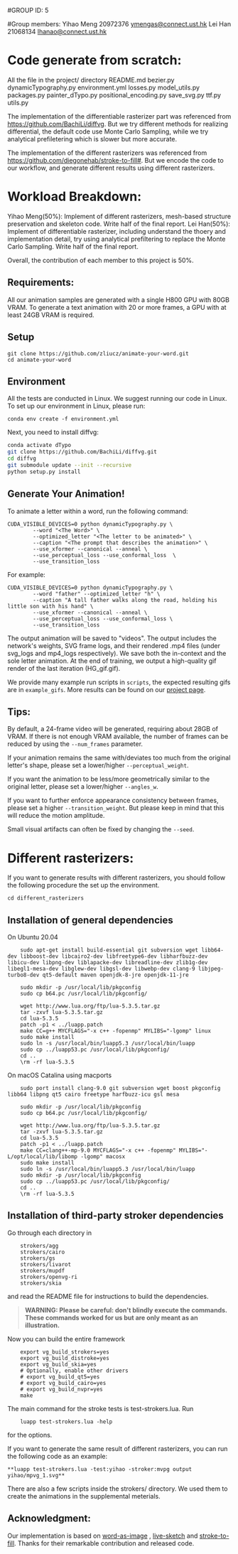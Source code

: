 
#GROUP ID: 5

#Group members:
Yihao Meng 20972376  ymengas@connect.ust.hk
Lei Han 21068134 lhanao@connect.ust.hk

# Code generate from scratch:
All the file in the project/   directory
README.md
bezier.py
dynamicTypography.py
environment.yml
losses.py
model_utils.py
packages.py
painter_dTypo.py
positional_encoding.py
save_svg.py
ttf.py
utils.py


The implementation of the differentiable rasterizer part was referenced from https://github.com/BachiLi/diffvg. But we try different methods for realizing differential, the default code use Monte Carlo Sampling, while we try analytical prefiletering which is slower but more accurate.

The implementation of the different rasterizers was referenced from https://github.com/diegonehab/stroke-to-fill#. But we encode the code to our workflow, and generate different results using different rasterizers.

# Workload Breakdown:
Yihao Meng(50%): Implement of different rasterizers, mesh-based structure preservation and skeleton code. Write half of the final report.
Lei Han(50%): Implement of differentiable rasterizer, including understand the thoery and implementation detail,  try using analytical prefiltering to replace the Monte Carlo Sampling. Write half of the final report.


Overall, the contribution of each member to this project is 50%.
## Requirements:
All our animation samples are generated with a single H800 GPU with 80GB VRAM. To generate a text animation with 20 or more frames, a GPU with at least 24GB VRAM is required.

## Setup
```
git clone https://github.com/zliucz/animate-your-word.git
cd animate-your-word
```

## Environment
All the tests are conducted in Linux. We suggest running our code in Linux. To set up our environment in Linux, please run:
```
conda env create -f environment.yml
```
Next, you need to install diffvg:
```bash
conda activate dTypo
git clone https://github.com/BachiLi/diffvg.git
cd diffvg
git submodule update --init --recursive
python setup.py install
```

## Generate Your Animation!
To animate a letter within a word, run the following command:
```
CUDA_VISIBLE_DEVICES=0 python dynamicTypography.py \
        --word "<The Word>" \
        --optimized_letter "<The letter to be animated>" \
        --caption "<The prompt that describes the animation>" \
        --use_xformer --canonical --anneal \
        --use_perceptual_loss --use_conformal_loss  \
        --use_transition_loss
```
For example:
```
CUDA_VISIBLE_DEVICES=0 python dynamicTypography.py \
        --word "father" --optimized_letter "h" \
        --caption "A tall father walks along the road, holding his little son with his hand" \
        --use_xformer --canonical --anneal \
        --use_perceptual_loss --use_conformal_loss \
        --use_transition_loss
```

The output animation will be saved to "videos". The output includes the network's weights, SVG frame logs, and their rendered .mp4 files (under svg_logs and mp4_logs respectively). We save both the in-context and the sole letter animation.
At the end of training, we output a high-quality gif render of the last iteration (HG_gif.gif). <br>

We provide many example run scripts in `scripts`, the expected resulting gifs are in `example_gifs`. More results can be found on our [project page](https://animate-your-word.github.io/demo/).

## Tips:

By default, a 24-frame video will be generated, requiring about 28GB of VRAM. If there is not enough VRAM available, the number of frames can be reduced by using the `--num_frames` parameter.

If your animation remains the same with/deviates too much from the original letter's shape, please set a lower/higher `--perceptual_weight`.

If you want the animation to be less/more geometrically similar to the original letter, please set a lower/higher `--angles_w`.

If you want to further enforce appearance consistency between frames, please set a higher `--transition_weight`. But please keep in mind that this will reduce the motion amplitude.

Small visual artifacts can often be fixed by changing the `--seed`.

# Different rasterizers:
If you want to generate results with different rasterizers, you should follow the following procedure the set up the environment.

```
cd different_rasterizers

```


## Installation of general dependencies

On Ubuntu 20.04

```
    sudo apt-get install build-essential git subversion wget libb64-dev libboost-dev libcairo2-dev libfreetype6-dev libharfbuzz-dev libicu-dev libpng-dev liblapacke-dev libreadline-dev zlib1g-dev libegl1-mesa-dev libglew-dev libgsl-dev libwebp-dev clang-9 libjpeg-turbo8-dev qt5-default maven openjdk-8-jre openjdk-11-jre

    sudo mkdir -p /usr/local/lib/pkgconfig
    sudo cp b64.pc /usr/local/lib/pkgconfig/

    wget http://www.lua.org/ftp/lua-5.3.5.tar.gz
    tar -zxvf lua-5.3.5.tar.gz
    cd lua-5.3.5
    patch -p1 < ../luapp.patch
    make CC=g++ MYCFLAGS="-x c++ -fopenmp" MYLIBS="-lgomp" linux
    sudo make install
    sudo ln -s /usr/local/bin/luapp5.3 /usr/local/bin/luapp
    sudo cp ../luapp53.pc /usr/local/lib/pkgconfig/
    cd ..
    \rm -rf lua-5.3.5

```

On macOS Catalina using macports


```
    sudo port install clang-9.0 git subversion wget boost pkgconfig libb64 libpng qt5 cairo freetype harfbuzz-icu gsl mesa

    sudo mkdir -p /usr/local/lib/pkgconfig
    sudo cp b64.pc /usr/local/lib/pkgconfig/

    wget http://www.lua.org/ftp/lua-5.3.5.tar.gz
    tar -zxvf lua-5.3.5.tar.gz
    cd lua-5.3.5
    patch -p1 < ../luapp.patch
    make CC=clang++-mp-9.0 MYCFLAGS="-x c++ -fopenmp" MYLIBS="-L/opt/local/lib/libomp -lgomp" macosx
    sudo make install
    sudo ln -s /usr/local/bin/luapp5.3 /usr/local/bin/luapp
    sudo mkdir -p /usr/local/lib/pkgconfig
    sudo cp ../luapp53.pc /usr/local/lib/pkgconfig/
    cd ..
    \rm -rf lua-5.3.5
```

## Installation of third-party stroker dependencies

Go through each directory in

```
    strokers/agg
    strokers/cairo
    strokers/gs
    strokers/livarot
    strokers/mupdf
    strokers/openvg-ri
    strokers/skia
```

and read the README file for instructions to build the dependencies.

> **WARNING: Please be careful: don't blindly execute the commands.
> These commands worked for us but are only meant as an illustration.**

Now you can build the entire framework

```
    export vg_build_strokers=yes
    export vg_build_distroke=yes
    export vg_build_skia=yes
    # Optionally, enable other drivers
    # export vg_build_qt5=yes
    # export vg_build_cairo=yes
    # export vg_build_nvpr=yes
    make
```

The main command for the stroke tests is test-strokers.lua.
Run

```
    luapp test-strokers.lua -help
```

for the options.

If you want to generate the same result of different rasterizers, you can run the following code as an example:
```
**luapp test-strokers.lua -test:yihao -stroker:mvpg output yihao/mpvg_1.svg**

```

There are also a few scripts inside the strokers/ directory.
We used them to create the animations in the supplemental meterials.

## Acknowledgment:
Our implementation is based on [word-as-image](https://github.com/Shiriluz/Word-As-Image) , [live-sketch](https://github.com/yael-vinker/live_sketch) and [stroke-to-fill](https://github.com/diegonehab/stroke-to-fill#). Thanks for their remarkable contribution and released code.
